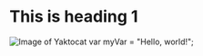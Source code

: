 # <h1>This is heading 1</h1>
![Image of Yaktocat](https://octodex.github.com/images/yaktocat.png)
var myVar = "Hello, world!";


